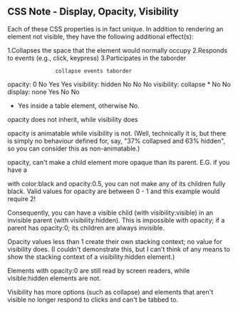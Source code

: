 
## CSS Note - Display, Opacity, Visibility

Each of these CSS properties is in fact unique. 
In addition to rendering an element not visible, they have the following additional effect(s):

1.Collapses the space that the element would normally occupy
2.Responds to events (e.g., click, keypress)
3.Participates in the taborder

                   collapse events taborder
opacity: 0              No     Yes     Yes
visibility: hidden      No     No      No
visibility: collapse    *      No      No
display: none          Yes     No      No

* Yes inside a table element, otherwise No.

opacity does not inherit, while visibility does

opacity is animatable while visibility is not.
(Well, technically it is, but there is simply no behaviour defined for, say,
"37% collapsed and 63% hidden", so you can consider this as non-animatable.)

opacity, can't make a child element more opaque than its parent. 
E.G. if you have a <p> with color:black and opacity:0.5, you can not make any of its children fully black.
Valid values for opacity are between 0 - 1 and this example would require 2!

Consequently, you can have a visible child (with visibility:visible) in an invisible parent (with visibility:hidden).
This is impossible with opacity; if a parent has opacity:0; its children are always invisible.

Opacity values less than 1 create their own stacking context; no value for visibility does.
(I couldn't demonstrate this, but I can't think of any means to show the stacking context of a visibility:hidden element.)

Elements with opacity:0 are still read by screen readers, while visible:hidden elements are not.

Visibility has more options (such as collapse) and elements that aren't visible no longer respond to clicks and can't be tabbed to.
